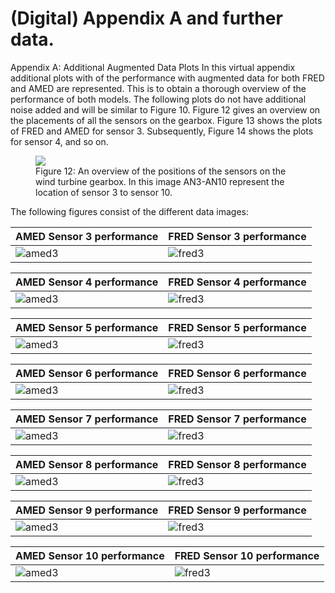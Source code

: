 # (Digital) Appendix A and further data.
Appendix A: Additional Augmented Data Plots
In this virtual appendix additional plots with of the performance with augmented data for both FRED and AMED are
represented. This is to obtain a thorough overview of the performance of both models. The following plots do
not have additional noise added and will be similar to Figure 10. Figure 12 gives an overview on the placements
of all the sensors on the gearbox. Figure 13 shows the plots of FRED and AMED for sensor 3. Subsequently,
Figure 14 shows the plots for sensor 4, and so on.
<figure>
  <img src="Sensor_Positions.png"/>
  <figcaption>Figure 12: An overview of the positions of the sensors on the wind turbine gearbox. In this image AN3-AN10
represent the location of sensor 3 to sensor 10. </figcaption>
</figure>

The following figures consist of the different data images:

AMED Sensor 3 performance | FRED Sensor 3 performance
--- | ---
![amed3](AMED_test_sensor_3_ZER0_noise.png) | ![fred3](FRED_30_test_sensor_3_ZER0_noise.png)

AMED Sensor 4 performance | FRED Sensor 4 performance
--- | ---
![amed3](AMED_test_sensor_4_ZER0_noise.png) | ![fred3](FRED_30_test_sensor_4_ZER0_noise.png)

AMED Sensor 5 performance | FRED Sensor 5 performance
--- | ---
![amed3](AMED_test_sensor_5_ZER0_noise.png) | ![fred3](FRED_30_test_sensor_5_ZER0_noise.png)

AMED Sensor 6 performance | FRED Sensor 6 performance
--- | ---
![amed3](AMED_test_sensor_6_ZER0_noise.png) | ![fred3](FRED_30_test_sensor_6_ZER0_noise.png)

AMED Sensor 7 performance | FRED Sensor 7 performance
--- | ---
![amed3](AMED_test_sensor_7_ZER0_noise.png) | ![fred3](FRED_30_test_sensor_7_ZER0_noise.png)

AMED Sensor 8 performance | FRED Sensor 8 performance
--- | ---
![amed3](AMED_test_sensor_8_ZER0_noise.png) | ![fred3](FRED_30_test_sensor_8_ZER0_noise.png)

AMED Sensor 9 performance | FRED Sensor 9 performance
--- | ---
![amed3](AMED_test_sensor_9_ZER0_noise.png) | ![fred3](FRED_30_test_sensor_9_ZER0_noise.png)

AMED Sensor 10 performance | FRED Sensor 10 performance
--- | ---
![amed3](AMED_test_sensor_10_ZER0_noise.png) | ![fred3](FRED_30_test_sensor_10_ZER0_noise.png)
